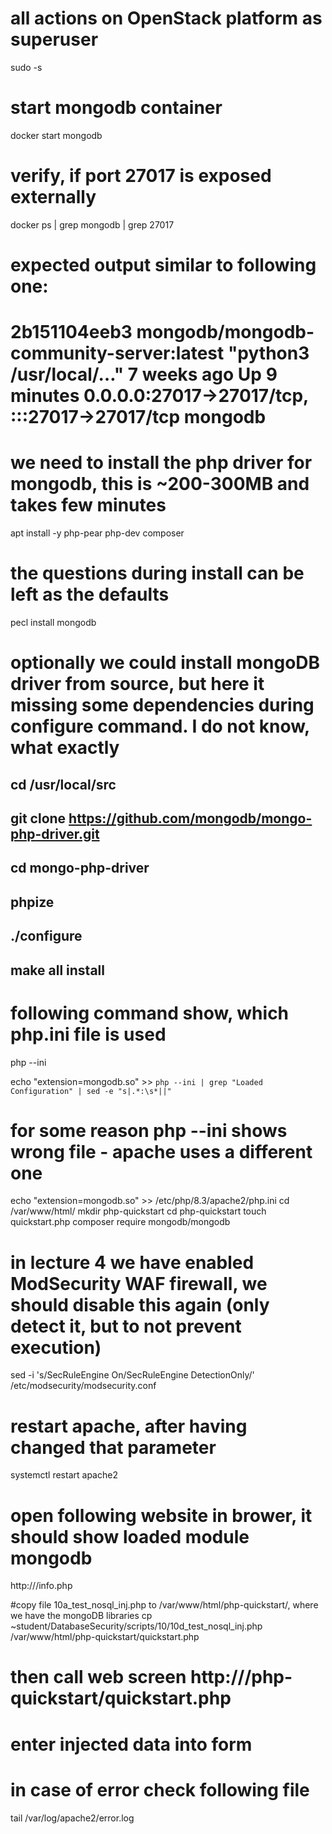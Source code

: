 # all actions on OpenStack platform as superuser
sudo -s
# start mongodb container
docker start mongodb

# verify, if port 27017 is exposed externally
docker ps | grep mongodb | grep 27017
# expected output similar to following one:
# 2b151104eeb3   mongodb/mongodb-community-server:latest   "python3 /usr/local/…"   7 weeks ago    Up 9 minutes   0.0.0.0:27017->27017/tcp, :::27017->27017/tcp      mongodb

# we need to install the php driver for mongodb, this is ~200-300MB and takes few minutes
apt install -y php-pear php-dev composer
# the questions during install can be left as the defaults
pecl install mongodb

# optionally we could install mongoDB driver from source, but here it missing some dependencies during configure command. I do not know, what exactly
## cd /usr/local/src
## git clone https://github.com/mongodb/mongo-php-driver.git
## cd mongo-php-driver
## phpize
## ./configure
## make all install

# following command show, which php.ini file is used
php --ini

echo "extension=mongodb.so" >> `php --ini | grep "Loaded Configuration" | sed -e "s|.*:\s*||"`
# for some reason php --ini shows wrong file - apache uses a different one
echo "extension=mongodb.so" >> /etc/php/8.3/apache2/php.ini
cd /var/www/html/
mkdir php-quickstart
cd php-quickstart
touch quickstart.php
composer require mongodb/mongodb

# in lecture 4 we have enabled ModSecurity WAF firewall, we should disable this again (only detect it, but to not prevent execution)
sed -i 's/SecRuleEngine On/SecRuleEngine DetectionOnly/' /etc/modsecurity/modsecurity.conf
# restart apache, after having changed that parameter
systemctl restart apache2

# open following website in brower, it should show loaded module mongodb
http://<dbsecX>/info.php

#copy file 10a_test_nosql_inj.php to /var/www/html/php-quickstart/, where we have the mongoDB libraries
cp ~student/DatabaseSecurity/scripts/10/10d_test_nosql_inj.php /var/www/html/php-quickstart/quickstart.php

# then call web screen http://<dbsecX-IP>/php-quickstart/quickstart.php
# enter injected data into form

# in case of error check following file 
tail /var/log/apache2/error.log